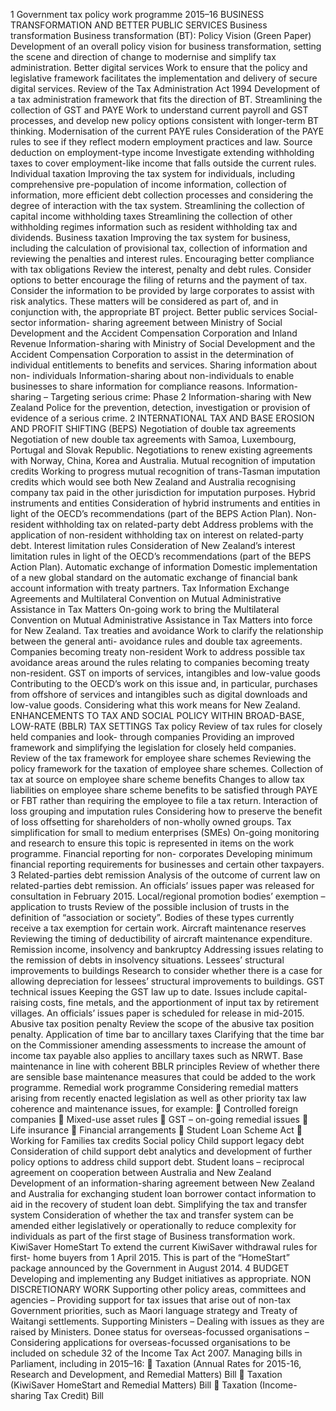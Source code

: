 1 Government tax policy work programme 2015–16 BUSINESS TRANSFORMATION AND BETTER PUBLIC SERVICES Business transformation Business transformation (BT): Policy Vision (Green Paper) Development of an overall policy vision for business transformation, setting the scene and direction of change to modernise and simplify tax administration. Better digital services Work to ensure that the policy and legislative framework facilitates the implementation and delivery of secure digital services. Review of the Tax Administration Act 1994 Development of a tax administration framework that fits the direction of BT. Streamlining the collection of GST and PAYE Work to understand current payroll and GST processes, and develop new policy options consistent with longer-term BT thinking. Modernisation of the current PAYE rules Consideration of the PAYE rules to see if they reflect modern employment practices and law. Source deduction on employment-type income Investigate extending withholding taxes to cover employment-like income that falls outside the current rules. Individual taxation Improving the tax system for individuals, including comprehensive pre-population of income information, collection of information, more efficient debt collection processes and considering the degree of interaction with the tax system. Streamlining the collection of capital income withholding taxes Streamlining the collection of other withholding regimes information such as resident withholding tax and dividends. Business taxation Improving the tax system for business, including the calculation of provisional tax, collection of information and reviewing the penalties and interest rules. Encouraging better compliance with tax obligations Review the interest, penalty and debt rules. Consider options to better encourage the filing of returns and the payment of tax. Consider the information to be provided by large corporates to assist with risk analytics. These matters will be considered as part of, and in conjunction with, the appropriate BT project. Better public services Social-sector information- sharing agreement between Ministry of Social Development and the Accident Compensation Corporation and Inland Revenue Information-sharing with Ministry of Social Development and the Accident Compensation Corporation to assist in the determination of individual entitlements to benefits and services. Sharing information about non- individuals Information-sharing about non-individuals to enable businesses to share information for compliance reasons. Information-sharing – Targeting serious crime: Phase 2 Information-sharing with New Zealand Police for the prevention, detection, investigation or provision of evidence of a serious crime. 2 INTERNATIONAL TAX AND BASE EROSION AND PROFIT SHIFTING (BEPS) Negotiation of double tax agreements Negotiation of new double tax agreements with Samoa, Luxembourg, Portugal and Slovak Republic. Negotiations to renew existing agreements with Norway, China, Korea and Australia. Mutual recognition of imputation credits Working to progress mutual recognition of trans-Tasman imputation credits which would see both New Zealand and Australia recognising company tax paid in the other jurisdiction for imputation purposes. Hybrid instruments and entities Consideration of hybrid instruments and entities in light of the OECD’s recommendations (part of the BEPS Action Plan). Non-resident withholding tax on related-party debt Address problems with the application of non-resident withholding tax on interest on related-party debt. Interest limitation rules Consideration of New Zealand’s interest limitation rules in light of the OECD’s recommendations (part of the BEPS Action Plan). Automatic exchange of information Domestic implementation of a new global standard on the automatic exchange of financial bank account information with treaty partners. Tax Information Exchange Agreements and Multilateral Convention on Mutual Administrative Assistance in Tax Matters On-going work to bring the Multilateral Convention on Mutual Administrative Assistance in Tax Matters into force for New Zealand. Tax treaties and avoidance Work to clarify the relationship between the general anti- avoidance rules and double tax agreements. Companies becoming treaty non-resident Work to address possible tax avoidance areas around the rules relating to companies becoming treaty non-resident. GST on imports of services, intangibles and low-value goods Contributing to the OECD’s work on this issue and, in particular, purchases from offshore of services and intangibles such as digital downloads and low-value goods. Considering what this work means for New Zealand. ENHANCEMENTS TO TAX AND SOCIAL POLICY WITHIN BROAD-BASE, LOW-RATE (BBLR) TAX SETTINGS Tax policy Review of tax rules for closely held companies and look- through companies Providing an improved framework and simplifying the legislation for closely held companies. Review of the tax framework for employee share schemes Reviewing the policy framework for the taxation of employee share schemes. Collection of tax at source on employee share scheme benefits Changes to allow tax liabilities on employee share scheme benefits to be satisfied through PAYE or FBT rather than requiring the employee to file a tax return. Interaction of loss grouping and imputation rules Considering how to preserve the benefit of loss offsetting for shareholders of non-wholly owned groups. Tax simplification for small to medium enterprises (SMEs) On-going monitoring and research to ensure this topic is represented in items on the work programme. Financial reporting for non- corporates Developing minimum financial reporting requirements for businesses and certain other taxpayers. 3 Related-parties debt remission Analysis of the outcome of current law on related-parties debt remission. An officials’ issues paper was released for consultation in February 2015. Local/regional promotion bodies’ exemption – application to trusts Review of the possible inclusion of trusts in the definition of “association or society”. Bodies of these types currently receive a tax exemption for certain work. Aircraft maintenance reserves Reviewing the timing of deductibility of aircraft maintenance expenditure. Remission income, insolvency and bankruptcy Addressing issues relating to the remission of debts in insolvency situations. Lessees’ structural improvements to buildings Research to consider whether there is a case for allowing depreciation for lessees’ structural improvements to buildings. GST technical issues Keeping the GST law up to date. Issues include capital- raising costs, fine metals, and the apportionment of input tax by retirement villages. An officials’ issues paper is scheduled for release in mid-2015. Abusive tax position penalty Review the scope of the abusive tax position penalty. Application of time bar to ancillary taxes Clarifying that the time bar on the Commissioner amending assessments to increase the amount of income tax payable also applies to ancillary taxes such as NRWT. Base maintenance in line with coherent BBLR principles Review of whether there are sensible base maintenance measures that could be added to the work programme. Remedial work programme Considering remedial matters arising from recently enacted legislation as well as other priority tax law coherence and maintenance issues, for example:  Controlled foreign companies  Mixed-use asset rules  GST – on-going remedial issues  Life insurance  Financial arrangements  Student Loan Scheme Act  Working for Families tax credits Social policy Child support legacy debt Consideration of child support debt analytics and development of further policy options to address child support debt. Student loans – reciprocal agreement on cooperation between Australia and New Zealand Development of an information-sharing agreement between New Zealand and Australia for exchanging student loan borrower contact information to aid in the recovery of student loan debt. Simplifying the tax and transfer system Consideration of whether the tax and transfer system can be amended either legislatively or operationally to reduce complexity for individuals as part of the first stage of Business transformation work. KiwiSaver HomeStart To extend the current KiwiSaver withdrawal rules for first- home buyers from 1 April 2015. This is part of the “HomeStart” package announced by the Government in August 2014. 4 BUDGET Developing and implementing any Budget initiatives as appropriate. NON DISCRETIONARY WORK Supporting other policy areas, committees and agencies – Providing support for tax issues that arise out of non-tax Government priorities, such as Maori language strategy and Treaty of Waitangi settlements. Supporting Ministers – Dealing with issues as they are raised by Ministers. Donee status for overseas-focussed organisations – Considering applications for overseas-focussed organisations to be included on schedule 32 of the Income Tax Act 2007. Managing bills in Parliament, including in 2015–16:  Taxation (Annual Rates for 2015-16, Research and Development, and Remedial Matters) Bill  Taxation (KiwiSaver HomeStart and Remedial Matters) Bill  Taxation (Income-sharing Tax Credit) Bill
